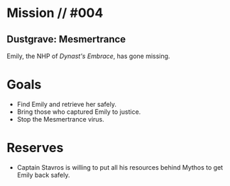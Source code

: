 # Mission // #004
## Dustgrave: Mesmertrance

Emily, the NHP of *Dynast's Embrace*, has gone missing.

# Goals
- Find Emily and retrieve her safely.
- Bring those who captured Emily to justice.
- Stop the Mesmertrance virus.

# Reserves
- Captain Stavros is willing to put all his resources behind Mythos to get Emily back safely.